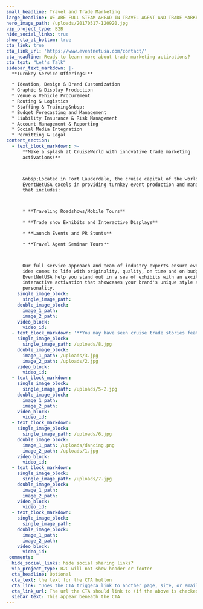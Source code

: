 ```yaml
---
small_headline: Travel and Trade Marketing
large_headline: WE ARE FULL STEAM AHEAD IN TRAVEL AGENT AND TRADE MARKETING ACTIVATIONS
hero_image_path: /uploads/20170517-120920.jpg
vip_project_type: B2B
hide_social_links: true
show_cta_at_bottom: true
cta_link: true
cta_link_url: 'https://www.eventnetusa.com/contact/'
cta_headline: Ready to learn more about trade marketing activations?
cta_text: "Let's Talk"
sidebar_text_markdown: |-
  **Turnkey Service Offerings:**

  * Ideation, Design & Brand Customization
  * Graphic & Display Production
  * Venue & Vehicle Procurement
  * Routing & Logistics
  * Staffing & Training&nbsp;
  * Budget Forecasting and Management
  * Liability Insurance & Risk Management
  * Account Management & Reporting
  * Social Media Integration
  * Permitting & Legal
content_section:
  - text_block_markdown: >-
      **Make a splash at CruiseWorld with innovative trade marketing
      activations!**



      &nbsp;Located in Fort Lauderdale, the cruise capital of the world,
      EventNetUSA excels in providing turnkey event production and management
      that includes:



      * **Traveling Roadshows/Mobile Tours**

      * **Trade show Exhibits and Interactive Displays**

      * **Launch Events and PR Stunts**

      * **Travel Agent Seminar Tours**



      Our full service approach and team of industry experts ensure every brand
      idea comes to life with originality, quality, on time and on budget. Let
      EventNetUSA help you stand out in a sea of exhibits with an exciting,
      interactive activation that showcases your brand's unique style and
      personality.
    single_image_block:
      single_image_path:
    double_image_block:
      image_1_path:
      image_2_path:
    video_block:
      video_id:
  - text_block_markdown: '**You may have seen cruise trade stories featuring our recent work for Carnival, including the first ever [AgentPalooza Tour](https://www.eventnetusa.com/work/carnival-cruise-line-agentpalooza/) and exciting displays at cruise trade events such as CLIA Cruise360.&nbsp;**'
    single_image_block:
      single_image_path: /uploads/8.jpg
    double_image_block:
      image_1_path: /uploads/3.jpg
      image_2_path: /uploads/2.jpg
    video_block:
      video_id:
  - text_block_markdown:
    single_image_block:
      single_image_path: /uploads/5-2.jpg
    double_image_block:
      image_1_path:
      image_2_path:
    video_block:
      video_id:
  - text_block_markdown:
    single_image_block:
      single_image_path: /uploads/6.jpg
    double_image_block:
      image_1_path: /uploads/dancing.png
      image_2_path: /uploads/1.jpg
    video_block:
      video_id:
  - text_block_markdown:
    single_image_block:
      single_image_path: /uploads/7.jpg
    double_image_block:
      image_1_path:
      image_2_path:
    video_block:
      video_id:
  - text_block_markdown:
    single_image_block:
      single_image_path:
    double_image_block:
      image_1_path:
      image_2_path:
    video_block:
      video_id:
_comments:
  hide_social_links: hide social sharing links?
  vip_project_type: B2C will not show header or footer
  cta_headline: Optional
  cta_text: the text for the CTA button
  cta_link: "Does the CTA triggera link to another page, site, or email? (note: use 'mailto:info@eventnetusa.com' format for an email address)"
  cta_link_url: The url the CTA should link to (if the above is checked)
  siebar_text: This appear beneath the CTA
---
```

